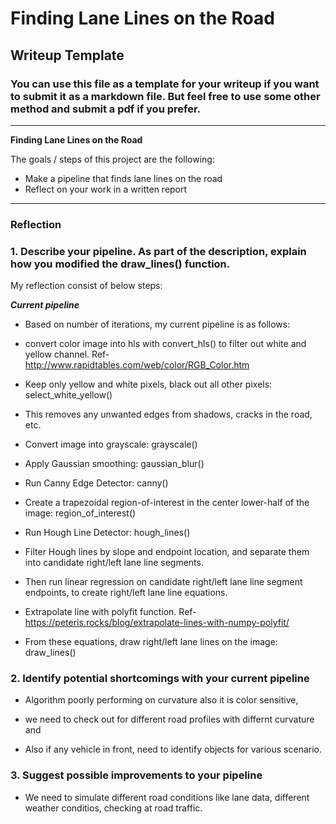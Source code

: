 # **Finding Lane Lines on the Road** 

## Writeup Template

### You can use this file as a template for your writeup if you want to submit it as a markdown file. But feel free to use some other method and submit a pdf if you prefer.

---

**Finding Lane Lines on the Road**

The goals / steps of this project are the following:
* Make a pipeline that finds lane lines on the road
* Reflect on your work in a written report


[//]: # (Image References)

[image1]: ./CarND-LaneLines-P1/laneLines_thirdPass.jpg

---

### Reflection

### 1. Describe your pipeline. As part of the description, explain how you modified the draw_lines() function.

My reflection consist of below steps:

***Current pipeline***
* Based on number of iterations, my current pipeline is as follows:

* convert color image into hls with convert_hls() to filter out white and yellow channel. Ref-http://www.rapidtables.com/web/color/RGB_Color.htm

* Keep only yellow and white pixels, black out all other pixels: select_white_yellow()

* This removes any unwanted edges from shadows, cracks in the road, etc.

* Convert image into grayscale: grayscale()

* Apply Gaussian smoothing: gaussian_blur()

* Run Canny Edge Detector: canny()

* Create a trapezoidal region-of-interest in the center lower-half of the image: region_of_interest()

* Run Hough Line Detector: hough_lines()

* Filter Hough lines by slope and endpoint location, and separate them into candidate right/left lane line segments. 

* Then run linear regression on candidate right/left lane line segment endpoints, to create right/left lane line equations.

* Extrapolate line with polyfit function. Ref- https://peteris.rocks/blog/extrapolate-lines-with-numpy-polyfit/

* From these equations, draw right/left lane lines on the image: draw_lines()



### 2. Identify potential shortcomings with your current pipeline


* Algorithm poorly performing on curvature also it is color sensitive, 

* we need to check out for different road profiles with differnt curvature and 

* Also if any vehicle in front, need to identify objects for various scenario.


### 3. Suggest possible improvements to your pipeline

* We need to simulate different road conditions like lane data, different weather conditios, checking at road traffic.
